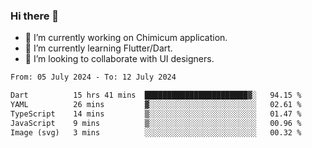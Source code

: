 ### Hi there 👋

<!--
**devcat37/devcat37** is a ✨ _special_ ✨ repository because its `README.md` (this file) appears on your GitHub profile.-->


- 🔭 I’m currently working on Chimicum application.
- 🌱 I’m currently learning Flutter/Dart.
- 👯 I’m looking to collaborate with UI designers.
<!-- - 🤔 I’m looking for help with ... -->

<!--START_SECTION:waka-->

```txt
From: 05 July 2024 - To: 12 July 2024

Dart          15 hrs 41 mins  ███████████████████████▓░   94.15 %
YAML          26 mins         ▓░░░░░░░░░░░░░░░░░░░░░░░░   02.61 %
TypeScript    14 mins         ▒░░░░░░░░░░░░░░░░░░░░░░░░   01.47 %
JavaScript    9 mins          ▒░░░░░░░░░░░░░░░░░░░░░░░░   00.96 %
Image (svg)   3 mins          ░░░░░░░░░░░░░░░░░░░░░░░░░   00.32 %
```

<!--END_SECTION:waka-->
